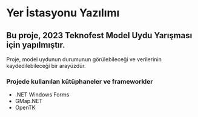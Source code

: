 # Yer İstasyonu Yazılımı

## Bu proje, 2023 Teknofest Model Uydu Yarışması için yapılmıştır.
Proje, model uydunun durumunun görülebileceği ve verilerinin kaydedilebileceği bir arayüzdür.

### Projede kullanılan kütüphaneler ve frameworkler
- .NET Windows Forms
- GMap.NET
- OpenTK
